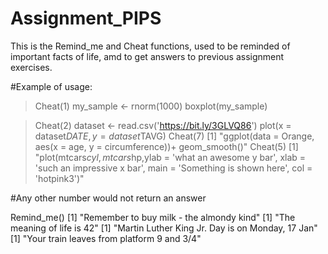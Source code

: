 # Assignment_PIPS
This is the Remind_me and Cheat functions, used to be reminded of important facts of life, amd to get answers to previous assignment exercises.

#Example of usage:

> Cheat(1)
my_sample <- rnorm(1000) 
 boxplot(my_sample)
 
> Cheat(2)
dataset <- read.csv('https://bit.ly/3GLVQ86') 
 plot(x = dataset$DATE, y= dataset$TAVG)
> Cheat(7)
[1] "ggplot(data = Orange, aes(x = age, y = circumference))+ geom_smooth()"
> Cheat(5)
[1] "plot(mtcars$cyl, mtcars$hp,ylab = 'what an awesome y bar', xlab = 'such an impressive x bar', main = 'Something is shown here', col = 'hotpink3')"

#Any other number would not return an answer
 
 
 Remind_me()
[1] "Remember to buy milk - the almondy kind"
[1] "The meaning of life is 42"
[1] "Martin Luther King Jr. Day is on Monday, 17 Jan"
[1] "Your train leaves from platform 9 and 3/4"
